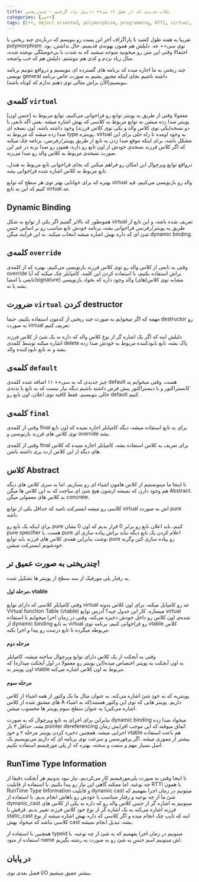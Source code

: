 ```yaml
---
title: نکات جدیدی که از فصل ۱۲ سی++ دایتل یاد گرفتم – چندریختی
categories: [سی++]
tags: [C++, object oriented, polymorphism, programming, RTTI, virtual, vtable, سی++]
---
```


تقریبا یه هفته طول کشید تا پاراگراف آخر این پست رو بنویسم که درباره‌ی
چند ریختی یا polymorphism توی سی++ عه. دلیلش هم همون بهونه‌ی قدیمیم، 
حال نداشتن، بود. احتمالا وقتی این متن رو میخونید متوجه میشید که به شدت 
با بی‌حوصلگی نوشته شده، مثال زیاد نزدم و کدی هم ننوشتم. دلیلش هم که خب 
واضحه.

چند ریختی به ما اجازه میده که برنامه های گسترده ای بنویسیم و درواقع 
بتونیم برنامه نویسی general داشته باشیم بجای اینکه مجبور بشیم به صورت 
خاص برنامه بنویسیم(الآن براش مثالی توی ذهنم ندارم که کوتاه باشه).

## کلمه‌ی `virtual`

معمولا وقتی از طریق یه پوینتر توابع رو فراخوانی می‌کنیم، توابع مربوط 
به [جنس اون] پوینتر صدا زده میشن نه توابع مربوط به کلاسی که بهش اشاره 
میشه. یعنی اگه تابعی با دو نسخه(یکی توی کلاس والد و یکی توی کلاس فرزند) 
وجود داشته باشه، اون نسخه ای صدا زده میشه که مربوط به type پوینتره. 
virtual به وجود اومده تا راه حلی برای این مشکل باشه، برای اینکه موقع صدا
زدن یه تابع از طریق پوینتر/رفرنس، برنامه چک میکنه که اگر کلاس فرزند 
نسخه‌ی خودش از اون تابع رو داره، همون رو صدا بزنه در غیر این صورت نسخه‌ی
مربوط به کلاس والد رو صدا می‌زنه.

درواقع توابع ویرچوال ابن امکان رو فراهم میکنن که بجای فراخوانی تابع مربوط به هندل، تابع مربوط به کلاس اشاره شده فراخوانی بشه.

بهتره که برای خوانایی بهتر توی هر سطح که توابع virtual والد رو بازنویسی می‌کنیم، قید کنیم که این یه تابع virtual عه.

## Dynamic Binding

همونطور که بالاتر گفتیم اگر یکی از توابع به شکل virtual تعریف شده 
باشه، و این تابع از طریق یه پوینتر/رفرنس فراخوانی بشه، برنامه خودش تابع 
مناسب رو بر اساس جنسِ شئ ای که داره بهش اشاره میشه انتخاب میکنه. به این 
فرآیند میگن dynamic binding.

## کلمه‌ی `override`

وقتی یه تابعی از کلاس والد رو توی کلاس فرزند بازنویسی می‌کنیم، بهتره 
که از کلمه‌ی override براش استفاده بکنیم، با استفاده کردن این کلمه، 
کامپایلر چک میکنه که آیا تابعی با امضا(signature) مشابه توی کلاس(های) 
والد وجود داره که بخواد بازنویسی بشه یا نه.

## ضرورت `virtual` کردن destructor

مهمه که اگر میخوایم به صورت چند ریختی از کدمون استفاده بکنیم، حتما destructor رو به صورت virtual تعریف کنیم.

دلیلش اینه که اگر یک اشاره گر از نوع کلاس والد که داره به یک شئ از 
کلاس فرزند اشاره میکنه توسط کلمه‌ی delete پاک بشه، تابع نابودکننده مربوط
به خودش صدا زده بشه و نه تابع نابودکننده والد.

## کلمه‌ی `default`

چیز جدیدی که به سی++ ۱۱ اضافه شده کلمه‌ی default هست. وقتی میخوایم یه
کانستراکتور و یا دیستراکتور پیش فرض داشته باشیم دیگه نیاز نیست که یه 
تابع با بدنه‌ی خالی بنویسیم. فقط کافیه توی اعلان، اون تابع رو default 
کنیم.

## کلمه‌ی `final`

وقتی از کلمه‌ی final برای یه تابع استفاده میشه، دیگه کامپایلر اجازه 
نمیده که اون تابع توی کلاس های فرزند بازنویسی و override بشه. 

وقتی از کلمه‌ی final برای تعریف یه کلاس استفاده بشه، کامپایلر اجازه نمیده که کلاس های دیگه از این کلاس ارث بری داشته باشن.

## کلاس Abstract

تا اینجا ما میتونستیم از کلاس هامون اشیاء ای رو بسازیم. اما یه سری 
کلاس های دیگه هم وجود دارن که نمیشه ازشون هیچ شئ ای ساخت که به این کلاس 
ها میگن Abstract. به کلاس های معمولی میگن concrete.

کلاسی رو میشه ابسترکت نامید که حداقل یکی از توابع virtual اش به صورت pure باشه.

برای اینکه یک تابع رو pure کنیم، باید اعلان تابع رو برابر 0 قرار بدیم
که اون 0 نشان pure specifier هست. با pure اعلام کردن یک تابع دیگه نباید
براش پیاده سازی ای نوشت بنابراین همه‌ی کلاس های فرزند باید توابع pure 
رو پیاده سازی کنن وگرنه خودشونم ابسترکت میشن.

## چندریختی به صورت عمیق تر!

یه رفتار پلی مورفیک از سه سطح از پوینتر ها تشکیل شده. 

#### مرحله اول، vtable

وقتی کامپایلر کلاسی که دارای توابع virtual عه رو کامپایل میکنه، برای 
اون کلاس یدونه Virtual function Table (vtable) میسازه. کار این جدول چیه؟
آدرس توابع virtual شده‌ی اون کلاس رو داخل خودش ذخیره می‌کنه. وقتی در 
زمان اجرا میخوایم با استفاده از dynamic binding یه تابع virtual رو 
فراخوانی کنیم، برنامه توی vtable کلاس مربوطه میگرده تا تابع درست رو پیدا
و اجرا بکنه.

#### مرحله دوم

وقتی یه آبجکت از یک کلاس دارای توابع ویرچوال ساخته میشه، کامپایلر  
به اون آبجکت یه پوینتر اختصاص میده(این پوینتر رو معمولا در اول آبجکت 
میذاره) که اون پوینتر به vtable مربوط به اون کلاس اشاره می‌کنه.

#### مرحله سوم

پوینتریه که به خودِ شئ اشاره می‌کنه. به عنوان مثال ما یک وکتور از 
همه اشیاء از کلاس های مشتق شده از کلاس A داریم. پوینتر هایی که توی این 
وکتور هستند(که به اشیاء اشاره می‌کنن) به عنوان سطح سوم پوینتر ها محسوب 
میشن.

بنابراین برای اجرای یه تابع ویرچوال که به صورت dynamic binding میخواد
صدا زده بشه، حداقل ۳ بار pointer dereferencing اتفاق میوفته که این موجب
افزایش زمان اجرایی میشه. همچنین ذخیره کردن پوینتر مرحله ۲ و خودِ vtable
هم باعث استفاده بیشتر از مموری میشه. اگر پرفورمنس و سرعت توی برنامه ای 
که داریم می‌نویسیم یک اصل بسیار مهم و سفت و سخته،‌ بهتره که از پلی 
مورفیسم استفاده نکنیم.

## RunTime Type Information

تا اینجا وقتی به صورت پلی‌مورفیسم کار می‌کردیم، نیاز نبود بدونیم هر 
آبجکت دقیقا از چه نوعیه. اما ممکنه گاهی این نیاز رو پیدا بکنیم. با 
استفاده از قابلیت RTTI یا همون RunTime Type Information و قابلیت dynamic
cast میتونیم در زمان اجرا بفهمیم که شئ ما از چه نوعیه و رفتار متناسب با
خودش رو باهاش انجام بدیم. با استفاده از dymanic_cast میتونیم یه اشاره 
گر از جنس کلاس والد رو که داره به یکی از کلاس های فرزند اشاره می‌کنه به 
یک اشاره گر از نوع خودِ کلاس فرزند تغییر بدیم. فرقش با static_cast اینه 
که تایپ چک انجام میده و اگر کلاسی که داره بهش اشاره میشه از نوع کلاسی 
نباشه که میخواد بهش cast بشه، تبدیل انجام نمیشه.

همچنین با استفاده از typeid میتونیم در زمان اجرا بفهمیم که یه شئ از 
چه نوعیه. با استفاده از متود name اش میتونیم اسم جنسِ یه شئ رو به صورت 
یه رشته بگیریم.

## در پایان

فصل بعدی توی I/O بیشتر عمیق میشیم.
